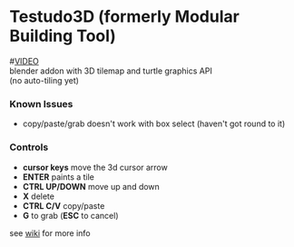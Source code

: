 # Testudo3D (formerly Modular Building Tool)
#[VIDEO](https://www.youtube.com/watch?v=4p2CRIq-Aa0)  
blender addon with 3D tilemap and turtle graphics API  
(no auto-tiling yet)  

### Known Issues
* copy/paste/grab doesn't work with box select (haven't got round to it) 

### Controls
* __cursor keys__ move the 3d cursor arrow
* __ENTER__ paints a tile
* __CTRL UP/DOWN__ move up and down
* __X__ delete
* __CTRL C/V__ copy/paste
* __G__ to grab (__ESC__ to cancel)

see [wiki](https://github.com/alcornwill/modular_building_tool/wiki) for more info